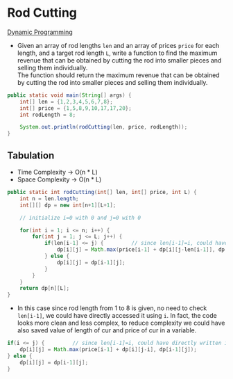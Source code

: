 # Rod Cutting
[Dynamic Programming](DynamicProgramming.md)

* Given an array of rod lengths `len` and an array of prices `price` for each length, and a target rod length `L`, write a function to find the maximum revenue that can be obtained by cutting the rod into smaller pieces and selling them individually.<br>
The function should return the maximum revenue that can be obtained by cutting the rod into smaller pieces and selling them individually.

``` java
public static void main(String[] args) {
    int[] len = {1,2,3,4,5,6,7,8};
    int[] price = {1,5,8,9,10,17,17,20};
    int rodLength = 8;

    System.out.println(rodCutting(len, price, rodLength));
}
```


## Tabulation
* Time Complexity -> O(n * L)
* Space Complexity -> O(n * L)

``` java
public static int rodCutting(int[] len, int[] price, int L) {
    int n = len.length;
    int[][] dp = new int[n+1][L+1];

    // initialize i=0 with 0 and j=0 with 0

    for(int i = 1; i <= n; i++) {
        for(int j = 1; j <= L; j++) {
            if(len[i-1] <= j) {         // since len[i-1]=i, could have directly written i<=j
                dp[i][j] = Math.max(price[i-1] + dp[i][j-len[i-1]], dp[i-1][j]);
            } else {
                dp[i][j] = dp[i-1][j];
            }
        }
    }
    return dp[n][L];
}
```
* In this case since rod length from 1 to 8 is given, no need to check `len[i-1]`, we could have directly accessed it using `i`. In fact, the code looks more clean and less complex, to reduce complexity we could have also saved value of length of cur and price of cur in a variable.
``` java
if(i <= j) {         // since len[i-1]=i, could have directly written i<=j
    dp[i][j] = Math.max(price[i-1] + dp[i][j-i], dp[i-1][j]);
} else {
    dp[i][j] = dp[i-1][j];
}
```